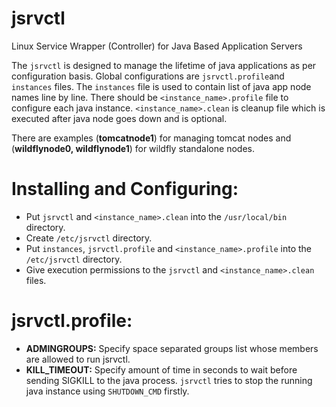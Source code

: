 # jsrvctl
Linux Service Wrapper (Controller) for Java Based Application Servers

The `jsrvctl` is designed to manage the lifetime of java applications as per configuration basis. Global configurations are `jsrvctl.profile`and `instances` files. The `instances` file is used to contain list of java app node names line by line. There should be `<instance_name>.profile` file to configure each java instance. `<instance_name>.clean` is cleanup file which is executed after java node goes down and is optional.

There are examples (**tomcatnode1**) for managing tomcat nodes and (**wildflynode0, wildflynode1**) for wildfly standalone nodes.

# Installing and Configuring:
* Put `jsrvctl` and `<instance_name>.clean` into the `/usr/local/bin` directory.
* Create `/etc/jsrvctl` directory.
* Put `instances`, `jsrvctl.profile` and `<instance_name>.profile` into the `/etc/jsrvctl` directory.
* Give execution permissions to the `jsrvctl` and `<instance_name>.clean` files.

# jsrvctl.profile:
* **ADMINGROUPS:** Specify space separated groups list whose members are allowed to run jsrvctl.
* **KILL_TIMEOUT:** Specify amount of time in seconds to wait before sending SIGKILL to the java process. `jsrvctl` tries to stop the running java instance using `SHUTDOWN_CMD` firstly.

